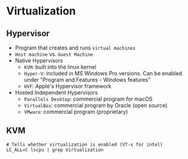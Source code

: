 # Virtualization

## Hypervisor

- Program that creates and runs `virtual machines`
- `Host machine` vs. `Guest Machine`
- Native Hypervisors
  - `KVM`: built into the linux kernel
  - `Hyper-V`: included in MS Windows Pro versions. Can be enabled under "Program and Features - Windows features"
  - `HVF`: Apple's Hypervisor framework
- Hosted Independent Hypervisors
  - `Parallels Desktop`: commercial program for macOS
  - `VirtualBox`: commercial program by Oracle (open source)
  - `VMware`: commercial program (proprietary)

## KVM

```shell
# Tells whether virtualization is enabled (VT-x for intel)
LC_ALL=C lscpu | grep Virtualization
```
